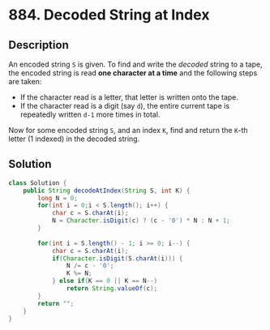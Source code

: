# 884. Decoded String at Index

## Description

An encoded string `S` is given.  To find and write the *decoded* string to a tape, the encoded string is read **one character at a time** and the following steps are taken:

- If the character read is a letter, that letter is written onto the tape.
- If the character read is a digit (say `d`), the entire current tape is repeatedly written `d-1` more times in total.

Now for some encoded string `S`, and an index `K`, find and return the `K`-th letter (1 indexed) in the decoded string.

## Solution

```java
class Solution {
    public String decodeAtIndex(String S, int K) {
        long N = 0;
        for(int i = 0;i < S.length(); i++) {
            char c = S.charAt(i);
            N = Character.isDigit(c) ? (c - '0') * N : N + 1;
        }
        
        for(int i = S.length() - 1; i >= 0; i--) {
            char c = S.charAt(i);
            if(Character.isDigit(S.charAt(i))) {
                N /= c - '0';
                K %= N;
            } else if(K == 0 || K == N--)
                return String.valueOf(c);
        }
        return "";
    }
}
```

